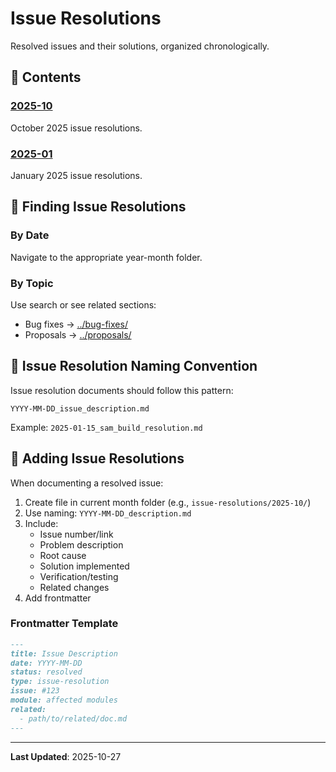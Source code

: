 # Issue Resolutions

Resolved issues and their solutions, organized chronologically.

## 📁 Contents

### [2025-10](2025-10/)
October 2025 issue resolutions.

### [2025-01](2025-01/)
January 2025 issue resolutions.

## 🎯 Finding Issue Resolutions

### By Date
Navigate to the appropriate year-month folder.

### By Topic
Use search or see related sections:
- Bug fixes → [../bug-fixes/](../bug-fixes/)
- Proposals → [../proposals/](../proposals/)

## 📝 Issue Resolution Naming Convention

Issue resolution documents should follow this pattern:
```
YYYY-MM-DD_issue_description.md
```

Example: `2025-01-15_sam_build_resolution.md`

## 📝 Adding Issue Resolutions

When documenting a resolved issue:
1. Create file in current month folder (e.g., `issue-resolutions/2025-10/`)
2. Use naming: `YYYY-MM-DD_description.md`
3. Include:
   - Issue number/link
   - Problem description
   - Root cause
   - Solution implemented
   - Verification/testing
   - Related changes
4. Add frontmatter

### Frontmatter Template
```markdown
---
title: Issue Description
date: YYYY-MM-DD
status: resolved
type: issue-resolution
issue: #123
module: affected modules
related:
  - path/to/related/doc.md
---
```

---

**Last Updated**: 2025-10-27
